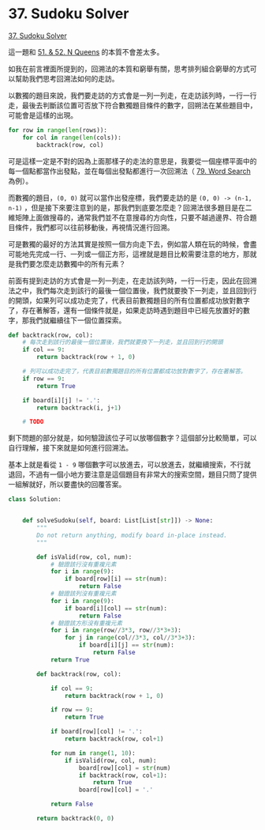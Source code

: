 # 37. Sudoku Solver

[37. Sudoku Solver](https://leetcode.com/problems/sudoku-solver/)

這一題和 [51. & 52. N Queens](51.-and-52.-n-queens.md) 的本質不會差太多。

如我在前言裡面所提到的，回溯法的本質和窮舉有關，思考排列組合窮舉的方式可以幫助我們思考回溯法如何的走訪。

以數獨的題目來說，我們要走訪的方式會是一列一列走，在走訪該列時，一行一行走，最後去判斷該位置可否放下符合數獨題目條件的數字，回朔法在某些題目中，可能會是這樣的出現。

```python
for row in range(len(rows)):
    for col in range(len(cols)):
        backtrack(row, col)
```

可是這樣一定是不對的因為上面那樣子的走法的意思是，我要從一個座標平面中的每一個點都當作出發點，並在每個出發點都進行一次回溯法（ [79. Word Search](word-search/) 為例）。

而數獨的題目，`(0, 0)` 就可以當作出發座標，我們要走訪的是 `(0, 0) -> (n-1, n-1)` ，但是接下來要注意到的是，那我們到底要怎麼走？回溯法很多題目是在二維矩陣上面做搜尋的，通常我們並不在意搜尋的方向性，只要不越過邊界、符合題目條件，我們都可以往前移動後，再視情況進行回溯。

可是數獨的最好的方法其實是按照一個方向走下去，例如當人類在玩的時候，會盡可能地先完成一行、一列或一個正方形，這裡就是題目比較需要注意的地方，那就是我們要怎麼走訪數獨中的所有元素？

前面有提到走訪的方式會是一列一列走，在走訪該列時，一行一行走，因此在回溯法之中，我們每次走到該行的最後一個位置後，我們就要換下一列走，並且回到行的開頭，如果列可以成功走完了，代表目前數獨題目的所有位置都成功放對數字了，存在著解答，還有一個條件就是，如果走訪時遇到題目中已經先放置好的數字，那我們就繼續往下一個位置探索。

```python
def backtrack(row, col):
    # 每次走到該行的最後一個位置後，我們就要換下一列走，並且回到行的開頭
    if col == 9:
        return backtrack(row + 1, 0)

    # 列可以成功走完了，代表目前數獨題目的所有位置都成功放對數字了，存在著解答。
    if row == 9:
        return True

    if board[i][j] != '.':
        return backtrack(i, j+1)

    # TODO
```

剩下問題的部分就是，如何驗證該位子可以放哪個數字？這個部分比較簡單，可以自行理解，接下來就是如何進行回溯法。

基本上就是看從 `1 - 9` 哪個數字可以放進去，可以放進去，就繼續搜索，不行就退回，不過有一個小地方要注意是這個題目有非常大的搜索空間，題目只問了提供一組解就好，所以要盡快的回覆答案。

```python
class Solution:


    def solveSudoku(self, board: List[List[str]]) -> None:
        """
        Do not return anything, modify board in-place instead.
        """

        def isValid(row, col, num):
            # 驗證該行沒有重複元素
            for i in range(9):
                if board[row][i] == str(num):
                    return False
            # 驗證該列沒有重複元素
            for i in range(9):
                if board[i][col] == str(num):
                    return False
            # 驗證該方形沒有重複元素        
            for i in range(row//3*3, row//3*3+3):
                for j in range(col//3*3, col//3*3+3):
                    if board[i][j] == str(num):
                        return False
            return True

        def backtrack(row, col):

            if col == 9:
                return backtrack(row + 1, 0)

            if row == 9:
                return True

            if board[row][col] != '.':
                return backtrack(row, col+1)

            for num in range(1, 10):
                if isValid(row, col, num):
                    board[row][col] = str(num)
                    if backtrack(row, col+1):
                        return True
                    board[row][col] = '.'                    

            return False

        return backtrack(0, 0)
```

